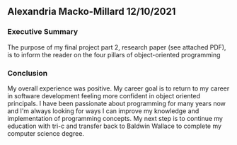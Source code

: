 ## Alexandria Macko-Millard 12/10/2021

<h3> Executive Summary </h3>
The purpose of my final project part 2, research paper (see attached PDF), is to inform the reader on the four pillars of object-oriented programming

<h3> Conclusion </h3>
My overall experience was positive. My career goal is to return to my career in software development feeling more confident in object oriented principals. I have been passionate about programming for many years now and I'm always looking for ways I can improve my knowledge and implementation of programming concepts. My next step is to continue my education with tri-c and transfer back to Baldwin Wallace to complete my computer science degree.




